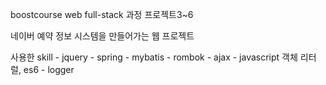 boostcourse web full-stack 과정 프로젝트3~6

네이버 예약 정보 시스템을 만들어가는 웹 프로젝트

사용한 skill - jquery
             - spring
             - mybatis
             - rombok
             - ajax
             - javascript 객체 리터럴, es6
             - logger
     
             
